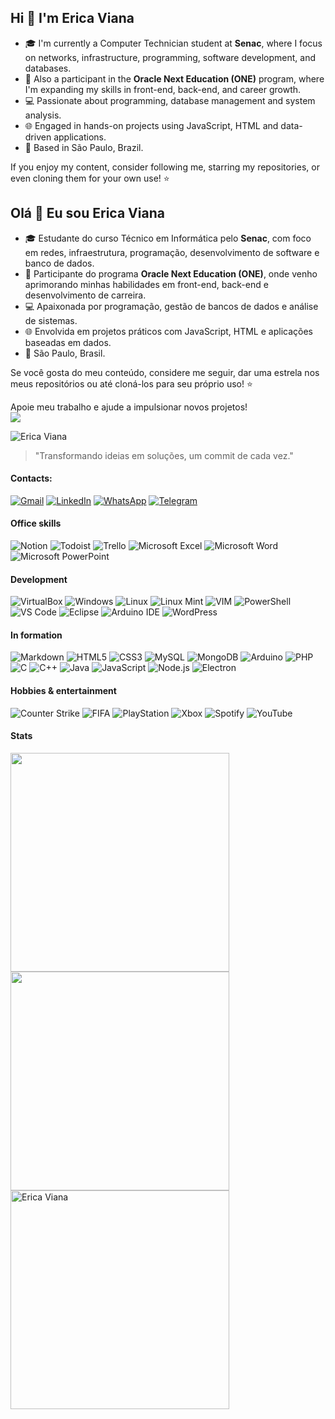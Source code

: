 ## Hi 👋 I'm Erica Viana

- 🎓 I'm currently a Computer Technician student at **Senac**, where I focus on networks, infrastructure, programming, software development, and databases.
- 🚀 Also a participant in the **Oracle Next Education (ONE)** program, where I'm expanding my skills in front-end, back-end, and career growth.  
- 💻 Passionate about programming, database management and system analysis.  
- 🌐 Engaged in hands-on projects using JavaScript, HTML and data-driven applications.  
- 📍 Based in São Paulo, Brazil.

If you enjoy my content, consider following me, starring my repositories, or even cloning them for your own use! ⭐

## Olá 👋 Eu sou Erica Viana

- 🎓 Estudante do curso Técnico em Informática pelo **Senac**, com foco em redes, infraestrutura,  programação, desenvolvimento de software e banco de dados.
- 🚀 Participante do programa **Oracle Next Education (ONE)**, onde venho aprimorando minhas habilidades em front-end, back-end e desenvolvimento de carreira.  
- 💻 Apaixonada por programação, gestão de bancos de dados e análise de sistemas.  
- 🌐 Envolvida em projetos práticos com JavaScript, HTML e aplicações baseadas em dados.  
- 📍 São Paulo, Brasil.

Se você gosta do meu conteúdo, considere me seguir, dar uma estrela nos meus repositórios ou até cloná-los para seu próprio uso! ⭐

Apoie meu trabalho e ajude a impulsionar novos projetos!  
<a href="https://github.com/sponsors/ericaviana12">
<img src="https://img.shields.io/badge/sponsor-30363D?style=for-the-badge&logo=GitHub-Sponsors&logoColor=#white" /> </a>

<img src="https://komarev.com/ghpvc/?username=ericaviana12&label=Profile%20views&color=0e75b6&style=flat" alt="Erica Viana"/>

> "Transformando ideias em soluções, um commit de cada vez."

#### Contacts:

[![Gmail](https://img.shields.io/badge/Gmail-D14836?style=flat&logo=gmail&logoColor=white)](mailto:erica.viana.soares@gmail.com)
[![LinkedIn](https://img.shields.io/badge/LinkedIn-0077B5?style=flat&logo=linkedin&logoColor=white)](https://www.linkedin.com/in/erica-viana-soares/)
[![WhatsApp](https://img.shields.io/badge/WhatsApp-25D366?style=flat&logo=whatsapp&logoColor=white)](https://wa.me/5511930048795)
[![Telegram](https://img.shields.io/badge/Telegram-2CA5E0?style=flat&logo=telegram&logoColor=white)](https://t.me/ericaviana12)

#### Office skills

![Notion](https://img.shields.io/badge/Notion-000000?style=flat&logo=notion&logoColor=white)
![Todoist](https://img.shields.io/badge/Todoist-E44332?style=flat&logo=todoist&logoColor=white)
![Trello](https://img.shields.io/badge/Trello-0052CC?style=flat&logo=trello&logoColor=white)
![Microsoft Excel](https://img.shields.io/badge/Microsoft_Excel-217346?style=flat&logo=microsoft-excel&logoColor=white)
![Microsoft Word](https://img.shields.io/badge/Microsoft_Word-2B579A?style=flat&logo=microsoft-word&logoColor=white)
![Microsoft PowerPoint](https://img.shields.io/badge/Microsoft_PowerPoint-B7472A?style=flat&logo=microsoft-powerpoint&logoColor=white)

#### Development

![VirtualBox](https://img.shields.io/badge/VirtualBox-21416b?style=flat&logo=VirtualBox&logoColor=white)
![Windows](https://img.shields.io/badge/Windows-0078D6?style=flat&logo=windows&logoColor=white)
![Linux](https://img.shields.io/badge/Linux-FCC624?style=flat&logo=linux&logoColor=black)
![Linux Mint](https://img.shields.io/badge/Linux_Mint-87CF3E?style=flat&logo=linux-mint&logoColor=white)
![VIM](https://img.shields.io/badge/VIM-%2311AB00.svg?style=flat&logo=vim&logoColor=white)
![PowerShell](https://img.shields.io/badge/powershell-5391FE?style=flat&logo=powershell&logoColor=white)
![VS Code](https://img.shields.io/badge/Visual_Studio_Code-0078D4?style=flat&logo=visual%20studio%20code&logoColor=white)
![Eclipse](https://img.shields.io/badge/Eclipse-2C2255?style=flat&logo=eclipse&logoColor=white)
![Arduino IDE](https://img.shields.io/badge/Arduino_IDE-00979D?style=flat&logo=arduino&logoColor=white)
![WordPress](https://img.shields.io/badge/Wordpress-21759B?style=flat&logo=wordpress&logoColor=white)

#### In formation

![Markdown](https://img.shields.io/badge/Markdown-000000?style=flat&logo=markdown&logoColor=white)
![HTML5](https://img.shields.io/badge/HTML5-E34F26?style=flat&logo=html5&logoColor=white)
![CSS3](https://img.shields.io/badge/CSS3-1572B6?style=flat&logo=css3&logoColor=white)
![MySQL](https://img.shields.io/badge/MySQL-005C84?style=flat&logo=mysql&logoColor=white)
![MongoDB](https://img.shields.io/badge/MongoDB-47A248?style=flat&logo=mongodb&logoColor=white)
![Arduino](https://img.shields.io/badge/Arduino-00979D?style=flat&logo=Arduino&logoColor=white)
![PHP](https://img.shields.io/badge/PHP-777BB4?style=flat&logo=php&logoColor=white)
![C](https://img.shields.io/badge/C-00599C?style=flat&logo=c&logoColor=white)
![C++](https://img.shields.io/badge/C++-00599C?style=flat&logo=c%2B%2B&logoColor=white)
![Java](https://img.shields.io/badge/Java-007396?style=flat&logo=java&logoColor=white)
![JavaScript](https://img.shields.io/badge/JavaScript-323330?style=flat&logo=javascript&logoColor=F7DF1E)
![Node.js](https://img.shields.io/badge/Node.js-339933?style=flat&logo=nodedotjs&logoColor=white)
![Electron](https://img.shields.io/badge/Electron-2C2E3B?style=flat&logo=electron&logoColor=9FEAF9)

#### Hobbies & entertainment

![Counter Strike](https://img.shields.io/badge/Counter_Strike-000000?style=flat&logo=counter-strike&logoColor=white)
![FIFA](https://img.shields.io/badge/FIFA-B7312F?style=flat&logo=fifa&logoColor=white)
![PlayStation](https://img.shields.io/badge/PlayStation-003791?style=flat&logo=playstation&logoColor=white)
![Xbox](https://img.shields.io/badge/Xbox-107C10?style=flat&logo=xbox&logoColor=white)
![Spotify](https://img.shields.io/badge/Spotify-1ED760?style=flat&logo=spotify&logoColor=white)
![YouTube](https://img.shields.io/badge/YouTube-FF0000?style=flat&logo=youtube&logoColor=white)

#### Stats

<img src="https://github-readme-stats.vercel.app/api/top-langs/?username=ericaviana12&layout=compact&langs_count=7&theme=dark" width="350px"/>  
<img src="https://github-readme-stats.vercel.app/api?username=ericaviana12&show_icons=true&theme=dark&include_all_commits=true&count_private=true" width="350px"/>  
<img src="https://github-readme-streak-stats.herokuapp.com/?user=ericaviana12&theme=dark" alt="Erica Viana" width="350px"/>
